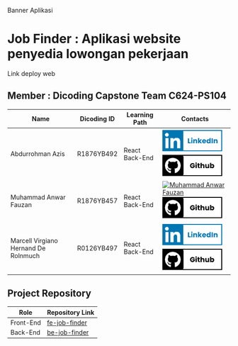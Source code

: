 Banner Aplikasi

# Job Finder : Aplikasi website penyedia lowongan pekerjaan
Link deploy web

## Member : Dicoding Capstone Team C624-PS104

| Name                                 | Dicoding ID | Learning Path      | Contacts                                                                                                                                                                                |
| ------------------------------------ | ----------- | ------------------ | --------------------------------------------------------------------------------------------------------------------------------------------------------------------------------------- |
| Abdurrohman Azis                     | R1876YB492 | React Back-End | [![Abdurrohman Azis](https://github.com/Job-Finder-C624-PS104/.github/blob/main/profile/logo-linkedin.png)](https://www.linkedin.com/in/abdurrohmanazis/) [![Azzaxy1](https://github.com/Job-Finder-C624-PS104/.github/blob/main/profile/logo-github.png)](https://github.com/Azzaxy1)  |
| Muhammad Anwar Fauzan                | R1876YB457 | React Back-End | [![Muhammad Anwar Fauzan](https://github.com/Job-Finder-C624-PS104k/.github/blob/main/profile/logo-linkedin.png)](https://linkedin.com/in/anwarfauzann/) [![Anuraaaa](https://github.com/Job-Finder-C624-PS104/.github/blob/main/profile/logo-github.png)](https://github.com/Anuraaaa)  |
| Marcell Virgiano Hernand De Rolnmuch | R0126YB497 | React Back-End | [![Marcell Virgiano Hernand De Rolnmuch](https://github.com/Job-Finder-C624-PS104/.github/blob/main/profile/logo-linkedin.png)](https://www.linkedin.com/in/marcellv/) [![aclrdhv](https://github.com/Job-Finder-C624-PS104/.github/blob/main/profile/logo-github.png)](https://github.com/aclrdhv)  |


## Project Repository
| Role                                 | Repository Link                                                                           |
| ------------------------------------ | ----------------------------------------------------------------------------------------- |
| Front-End                            | [fe-job-finder](https://github.com/Job-Finder-C624-PS104/fe-job-finder)                   |
| Back-End                             | [be-job-finder](https://github.com/Job-Finder-C624-PS104/be-job-finder)                   |
